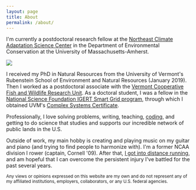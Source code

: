 ```yaml
---
layout: page
title: About
permalink: /about/
---
```


I'm currently a postdoctoral research fellow at the [Northeast Climate Adaptation Science Center](https://necsc.umass.edu/) in the Department of Environmental Conservation at the University of Massachusetts-Amherst.

![](http://cbalantic.github.io/images/balantic-headshot2.JPG)

I received my PhD in Natural Resources from the University of Vermont's Rubenstein School of Environment and Natural Resources (January 2019). Then I worked as a postdoctoral associate with the [Vermont Cooperative Fish and Wildlife Research Unit](https://www.coopunits.org/Vermont/). As a doctoral student, I was a fellow in the [National Science Foundation IGERT Smart Grid program](http://www.igert.org/projects/281.html), through which I obtained UVM's [Complex Systems Certificate](https://vermontcomplexsystems.org/education/certificate/). 

Professionally, I love solving problems, writing, teaching, [coding](https://github.com/cbalantic/), and getting to do science that studies and supports our incredible network of public lands in the U.S.

Outside of work, my main hobby is creating and playing music on my guitar and piano (and trying to find people to harmonize with). I'm a former NCAA division I rower (captain, Cornell '09). After that, [I got into distance running](https://www.athlinks.com/athletes/67626184/statistics), and am hopeful that I can overcome the persistent injury I've battled for the past several years.

<sub> Any views or opinions expressed on this website are my own and do not represent any of my affiliated institutions, employers, collaborators, or any U.S. federal agencies. </sub>

